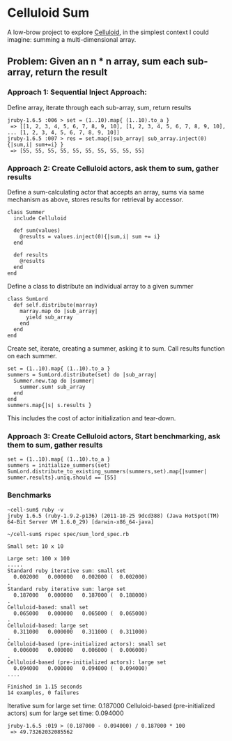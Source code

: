 # Celluloid Sum

A low-brow project to explore [Celluloid](https://github.com/tarcieri/celluloid), in the simplest context I could imagine: summing a multi-dimensional array.

## Problem: Given an n * n array, sum each sub-array, return the result

### Approach 1: Sequential Inject Approach:

Define array, iterate through each sub-array, sum, return results

    jruby-1.6.5 :006 > set = (1..10).map{ (1..10).to_a }
     => [[1, 2, 3, 4, 5, 6, 7, 8, 9, 10], [1, 2, 3, 4, 5, 6, 7, 8, 9, 10], ... [1, 2, 3, 4, 5, 6, 7, 8, 9, 10]] 
    jruby-1.6.5 :007 > res = set.map{|sub_array| sub_array.inject(0){|sum,i| sum+=i} }
     => [55, 55, 55, 55, 55, 55, 55, 55, 55, 55]

### Approach 2: Create Celluloid actors, ask them to sum, gather results

Define a sum-calculating actor that accepts an array, sums via same mechanism as above, stores results for retrieval by accessor.

    class Summer
      include Celluloid

      def sum(values)
        @results = values.inject(0){|sum,i| sum += i}
      end

      def results
        @results
      end
    end

Define a class to distribute an individual array to a given summer
    
    class SumLord
      def self.distribute(marray)
        marray.map do |sub_array|
          yield sub_array
        end
      end
    end

Create set, iterate, creating a summer, asking it to sum.  Call results function on each summer.

    set = (1..10).map{ (1..10).to_a }
    summers = SumLord.distribute(set) do |sub_array|
      Summer.new.tap do |summer|
        summer.sum! sub_array
      end
    end
    summers.map{|s| s.results }

This includes the cost of actor initialization and tear-down.

### Approach 3: Create Celluloid actors, Start benchmarking, ask them to sum, gather results

    set = (1..10).map{ (1..10).to_a }
    summers = initialize_summers(set)
    SumLord.distribute_to_existing_summers(summers,set).map{|summer| summer.results}.uniq.should == [55]

### Benchmarks

    ~cell-sum$ ruby -v
    jruby 1.6.5 (ruby-1.9.2-p136) (2011-10-25 9dcd388) (Java HotSpot(TM) 64-Bit Server VM 1.6.0_29) [darwin-x86_64-java]

    ~/cell-sum$ rspec spec/sum_lord_spec.rb

    Small set: 10 x 10

    Large set: 100 x 100
    .....
    Standard ruby iterative sum: small set
      0.002000   0.000000   0.002000 (  0.002000)
    .
    Standard ruby iterative sum: large set
      0.187000   0.000000   0.187000 (  0.188000)
    .
    Celluloid-based: small set
      0.065000   0.000000   0.065000 (  0.065000)
    .
    Celluloid-based: large set
      0.311000   0.000000   0.311000 (  0.311000)
    .
    Celluloid-based (pre-initialized actors): small set
      0.006000   0.000000   0.006000 (  0.006000)
    .
    Celluloid-based (pre-initialized actors): large set
      0.094000   0.000000   0.094000 (  0.094000)
    ....

    Finished in 1.15 seconds
    14 examples, 0 failures

Iterative sum for large set time: 0.187000
Celluloid-based (pre-initialized actors) sum for large set time: 0.094000

    jruby-1.6.5 :019 > (0.187000 - 0.094000) / 0.187000 * 100
     => 49.73262032085562



